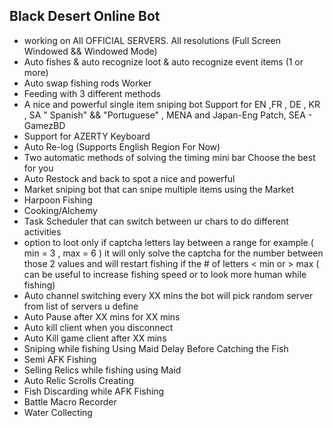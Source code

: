 ## **Black Desert Online Bot**

 - working on All OFFICIAL SERVERS.  All resolutions (Full Screen
   Windowed && Windowed Mode) 
  - Auto fishes & auto recognize loot & auto recognize event items (1 or more)  
  - Auto swap fishing rods  Worker
  - Feeding with 3 different methods  
  - A nice and powerful single item sniping bot  Support for EN ,FR , DE , KR , SA " Spanish" && "Portuguese" , MENA and Japan-Eng Patch, SEA - GamezBD 
  - Support for AZERTY Keyboard  
  - Auto Re-log (Supports English Region For Now)  
  - Two automatic methods of solving the timing mini bar Choose the best for you  
  - Auto Restock and back to spot  a nice and powerful
  - Market sniping bot that can snipe multiple items using the Market
   - Harpoon Fishing 
   - Cooking/Alchemy 
   - Task Scheduler that can switch between ur chars to do different activities 
   - option to loot only if captcha letters lay between a range for example ( min = 3 , max = 6 ) it will only solve the captcha for the number between those 2 values and will restart fishing if the # of letters < min or > max ( can be useful to increase fishing speed or to look more human while fishing)
   - Auto channel switching every XX mins the bot will pick random server from list of servers u define  
   - Auto Pause after XX mins for XX mins 
   - Auto kill client when you disconnect  
   - Auto Kill game client after XX mins  
   - Sniping while fishing Using Maid  Delay Before Catching the Fish  
   - Semi AFK Fishing  
   - Selling Relics while fishing using Maid  
   - Auto Relic Scrolls Creating  
   - Fish Discarding while AFK Fishing  
   - Battle Macro Recorder  
   - Water Collecting
